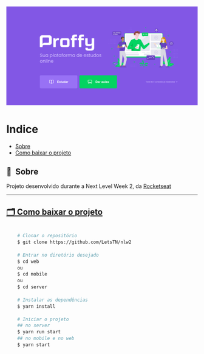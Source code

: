 
<h1>
    <img src="public/apresentacao.png">
</h1>

# Indice

- [Sobre](#-sobre)
- [Como baixar o projeto](#-como-baixar-o-projeto)

## 🔖&nbsp; Sobre

Projeto desenvolvido durante a Next Level Week 2, da <a target="_blank" href="https://rocketseat.com.br">Rocketseat

---

## 🗂 Como baixar o projeto

```bash

    # Clonar o repositório
    $ git clone https://github.com/LetsTN/nlw2

    # Entrar no diretório desejado
    $ cd web
    ou
    $ cd mobile
    ou
    $ cd server

    # Instalar as dependências
    $ yarn install

    # Iniciar o projeto
    ## no server
    $ yarn run start
    ## no mobile e no web
    $ yarn start
```